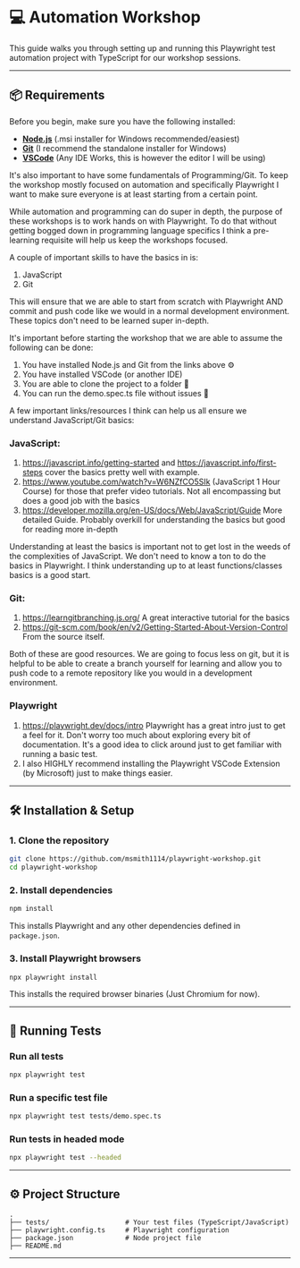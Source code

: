 
# 💻 Automation Workshop 

This guide walks you through setting up and running this Playwright test automation project with TypeScript for our workshop sessions.

---

## 📦 Requirements

Before you begin, make sure you have the following installed:

- **[Node.js](https://nodejs.org/)** (.msi installer for Windows recommended/easiest)
- **[Git](https://git-scm.com/)** (I recommend the standalone installer for Windows)
- **[VSCode](https://code.visualstudio.com/download)** (Any IDE Works, this is however the editor I will be using)

It's also important to have some fundamentals of Programming/Git. To keep the workshop mostly focused on automation and specifically Playwright I want to make sure everyone is at least starting from a certain point.

While automation and programming can do super in depth, the purpose of these workshops is to work hands on with Playwright. To do that without getting bogged down in programming language specifics I think a pre-learning requisite will help us keep the workshops focused.

A couple of important skills to have the basics in is:

1. JavaScript
2. Git

This will ensure that we are able to start from scratch with Playwright AND commit and push code like we would in a normal development environment. These topics don't need to be learned super in-depth.

It's important before starting the workshop that we are able to assume the following can be done:

1. You have installed Node.js and Git from the links above ⚙️
2. You have installed VSCode (or another IDE)
3. You are able to clone the project to a folder 💾
4. You can run the demo.spec.ts file without issues 🧪

A few important links/resources I think can help us all ensure we understand JavaScript/Git basics:

### JavaScript:
1. https://javascript.info/getting-started and https://javascript.info/first-steps cover the basics pretty well with example. 
2. https://www.youtube.com/watch?v=W6NZfCO5SIk (JavaScript 1 Hour Course) for those that prefer video tutorials. Not all encompassing but does a good job with the basics
3. https://developer.mozilla.org/en-US/docs/Web/JavaScript/Guide More detailed Guide. Probably overkill for understanding the basics but good for reading more in-depth

Understanding at least the basics is important not to get lost in the weeds of the complexities of JavaScript. We don't need to know a ton to do the basics in Playwright. I think understanding up to at least functions/classes basics is a good start. 

### Git:
1. https://learngitbranching.js.org/ A great interactive tutorial for the basics
2. https://git-scm.com/book/en/v2/Getting-Started-About-Version-Control From the source itself.

Both of these are good resources. We are going to focus less on git, but it is helpful to be able to create a branch yourself for learning and allow you to push code to a remote repository like you would in a development environment.

### Playwright
1. https://playwright.dev/docs/intro
Playwright has a great intro just to get a feel for it. Don't worry too much about exploring every bit of documentation. It's a good idea to click around just to get familiar with running a basic test.
2. I also HIGHLY recommend installing the Playwright VSCode Extension (by Microsoft) just to make things easier.

---

## 🛠️ Installation & Setup

### 1. Clone the repository

```bash
git clone https://github.com/msmith1114/playwright-workshop.git
cd playwright-workshop
```

### 2. Install dependencies

```bash
npm install
```

This installs Playwright and any other dependencies defined in `package.json`.

### 3. Install Playwright browsers

```bash
npx playwright install
```

This installs the required browser binaries (Just Chromium for now).

---

## 🧪 Running Tests

### Run all tests

```bash
npx playwright test
```

### Run a specific test file

```bash
npx playwright test tests/demo.spec.ts
```

### Run tests in headed mode

```bash
npx playwright test --headed
```

---

## ⚙️ Project Structure

```
.
├── tests/                   # Your test files (TypeScript/JavaScript)
├── playwright.config.ts     # Playwright configuration
├── package.json             # Node project file
├── README.md
```

---
